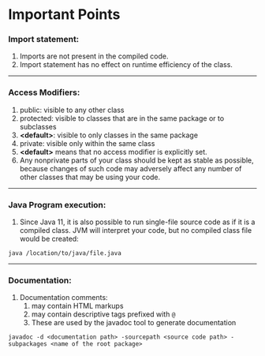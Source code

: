 # Important Points
### Import statement:
1. Imports are not present in the compiled code.
2. Import statement has no effect on runtime efficiency of the class.
---
### Access Modifiers:
1. public: visible to any other class
2. protected: visible to classes that are in the same package or to subclasses
3. **\<default>**: visible to only classes in the same package
4. private: visible only within the same class
5. **\<default>** means that no access modifier is explicitly set.
6. Any nonprivate parts of your class should be kept as stable as possible, because changes of such code may adversely affect any number of other classes that may be using your code.
---
### Java Program execution:
1. Since Java 11, it is also possible to run single-file source code as if it is a compiled class. JVM will interpret your code, but no compiled class file would be created: 
```shell
java /location/to/java/file.java
```
---
### Documentation:
1. Documentation comments:
    1. may contain HTML markups
    2. may contain descriptive tags prefixed with `@`
    3. These are used by the javadoc tool to generate documentation
    
```shell
javadoc -d <documentation path> -sourcepath <source code path> -subpackages <name of the root package>
```


